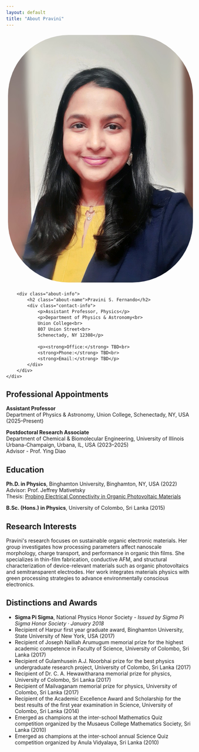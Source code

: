 ```yaml
---
layout: default
title: "About Pravini"
---
```



<div class="about-header">
    <div class="about-content">
        <div class="about-image">
            <img src="/assets/img/pictures/picture.jpg" style="width:240;padding:5px;border-radius:170px;" alt="Dr. Pravini S. Fernando">
        </div>
        
        <div class="about-info">
            <h2 class="about-name">Pravini S. Fernando</h2> 
            <div class="contact-info">
                <p>Assistant Professor, Physics</p>
                <p>Department of Physics & Astronomy<br>
                Union College<br>
                807 Union Street<br>
                Schenectady, NY 12308</p>
                
                <p><strong>Office:</strong> TBD<br>
                <strong>Phone:</strong> TBD<br>
                <strong>Email:</strong> TBD</p>
            </div>
        </div>
    </div>
</div>

## Professional Appointments

**Assistant Professor**  
Department of Physics & Astronomy, Union College, Schenectady, NY, USA (2025–Present)

**Postdoctoral Research Associate**  
Department of Chemical & Biomolecular Engineering, University of Illinois Urbana-Champaign, Urbana, IL, USA (2023–2025)  
Advisor - Prof. Ying Diao


## Education

**Ph.D. in Physics**, Binghamton University, Binghamton, NY, USA (2022)  
Advisor: Prof. Jeffrey Mativetsky  
Thesis: [Probing Electrical Connectivity in Organic Photovoltaic Materials](https://search.proquest.com/openview/350da57bd6959db953b53b40551adadc/1?pq-origsite=gscholar&cbl=18750&diss=y)

**B.Sc. (Hons.) in Physics**, University of Colombo, Sri Lanka (2015)


## Research Interests

Pravini's research focuses on sustainable organic electronic materials. Her group investigates how processing parameters affect nanoscale morphology, charge transport, and performance in organic thin films. She specializes in thin-film fabrication, conductive AFM, and structural characterization of device-relevant materials such as organic photovoltaics and semitransparent electrodes. Her work integrates materials physics with green processing strategies to advance environmentally conscious electronics.

## Distinctions and Awards

- **Sigma Pi Sigma**, National Physics Honor Society - *Issued by Sigma Pi Sigma Honor Society · January 2018*
- Recipient of Harpur first year graduate award, Binghamton University, State University of New York, USA (2017)
- Recipient of Joseph Nalliah Arumugum memorial prize for the highest academic competence in Faculty of Science, University of Colombo, Sri Lanka (2017)
- Recipient of Gulamhusein A.J. Noorbhai prize for the best physics undergraduate research project, University of Colombo, Sri Lanka (2017)
- Recipient of Dr. C. A. Hewawitharana memorial prize for physics, University of Colombo, Sri Lanka (2017)
- Recipient of Mailvaganam memorial prize for physics, University of Colombo, Sri Lanka (2017)
- Recipient of the Academic Excellence Award and Scholarship for the best results of the first year examination in Science, University of Colombo, Sri Lanka (2014)
- Emerged as champions at the inter-school Mathematics Quiz competition organized by the Musaeus College Mathematics Society, Sri Lanka (2010)
- Emerged as champions at the inter-school annual Science Quiz competition organized by Anula Vidyalaya, Sri Lanka (2010) 